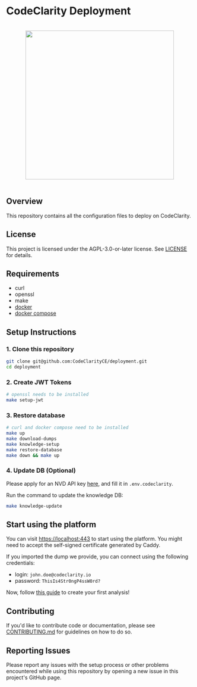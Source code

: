 # CodeClarity Deployment

<br>

<div align="center">
    <img src="https://user-images.githubusercontent.com/124595411/235138790-d86cc2b8-e3ef-43eb-846c-38055748c9db.svg" width="400px" />
</div>

<br>

## Overview

This repository contains all the configuration files to deploy on CodeClarity.

## License

This project is licensed under the AGPL-3.0-or-later license. See [LICENSE](./LICENSE) for details.

## Requirements

- curl
- openssl
- make
- [docker](https://docs.docker.com/engine/install/)
- [docker compose](https://www.digitalocean.com/community/tutorials/how-to-install-and-use-docker-compose-on-ubuntu-20-04)

## Setup Instructions

### 1. Clone this repository

```bash
git clone git@github.com:CodeClarityCE/deployment.git
cd deployment
```

### 2. Create JWT Tokens

```bash
# openssl needs to be installed
make setup-jwt
```

### 3. Restore database

```bash
# curl and docker compose need to be installed
make up
make download-dumps
make knowledge-setup
make restore-database
make down && make up
```

### 4. Update DB (Optional)

Please apply for an NVD API key [here](https://nvd.nist.gov/developers/request-an-api-key), and fill it in `.env.codeclarity`.

Run the command to update the knowledge DB:

```bash
make knowledge-update
```

## Start using the platform

You can visit [https://localhost:443](https://localhost:443) to start using the platform. You might need to accept the self-signed certificate generated by Caddy.

If you imported the dump we provide, you can connect using the following credentials:

- login: `john.doe@codeclarity.io`
- password: `ThisIs4Str0ngP4ssW0rd?`

Now, follow [this guide](https://www.codeclarity.io/docs/createanalysis) to create your first analysis!

## Contributing

If you'd like to contribute code or documentation, please see [CONTRIBUTING.md](./CONTRIBUTING.md) for guidelines on how to do so.

## Reporting Issues

Please report any issues with the setup process or other problems encountered while using this repository by opening a new issue in this project's GitHub page.
